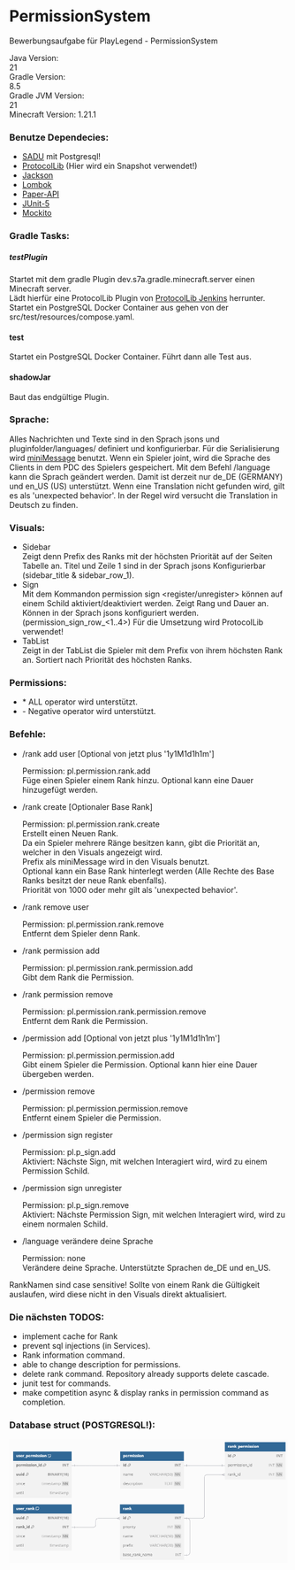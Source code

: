 # PermissionSystem

Bewerbungsaufgabe für PlayLegend - PermissionSystem

Java Version:<br>
21<br>
Gradle Version:<br>
8.5<br>
Gradle JVM Version:<br>
21<br>
Minecraft Version:
1.21.1<br>

### Benutze Dependecies:

- [SADU](https://github.com/rainbowdashlabs/sadu) mit Postgresql!
- [ProtocolLib](https://github.com/dmulloy2/ProtocolLib) (Hier wird ein Snapshot verwendet!)
- [Jackson](https://github.com/FasterXML/jackson-core)
- [Lombok](https://github.com/projectlombok/lombok)
- [Paper-API](https://github.com/PaperMC/Paper)
- [JUnit-5](https://github.com/junit-team/junit5)
- [Mockito](https://github.com/mockito/mockito)

### Gradle Tasks:

##### testPlugin

Startet mit dem gradle Plugin dev.s7a.gradle.minecraft.server einen Minecraft server.<br>
Lädt hierfür eine ProtocolLib Plugin
von [ProtocolLib Jenkins](https://ci.dmulloy2.net/job/ProtocolLib/732/artifact/build/libs/) herrunter.<br>
Startet ein PostgreSQL Docker Container aus gehen von der src/test/resources/compose.yaml.<br>

#### test

Startet ein PostgreSQL Docker Container.
Führt dann alle Test aus.

#### shadowJar

Baut das endgültige Plugin.

### Sprache:

Alles Nachrichten und Texte sind in den Sprach jsons und pluginfolder/languages/ definiert und konfigurierbar.
Für die Serialisierung wird [miniMessage](https://docs.advntr.dev/minimessage/format.html) benutzt.
Wenn ein Spieler joint, wird die Sprache des Clients in dem PDC des Spielers gespeichert.
Mit dem Befehl /language <locale> kann die Sprach geändert werden. Damit ist derzeit nur de_DE (GERMANY) und en_US (US)
unterstützt.
Wenn eine Translation nicht gefunden wird, gilt es als 'unexpected behavior'. In der Regel wird versucht die Translation
in Deutsch zu finden.

### Visuals:

- Sidebar<br>
  Zeigt denn Prefix des Ranks mit der höchsten Priorität auf der Seiten Tabelle an.
  Titel und Zeile 1 sind in der Sprach jsons Konfigurierbar (sidebar_title & sidebar_row_1).
- Sign<br>
  Mit dem Kommandon permission sign <register/unregister> können auf einem Schild aktiviert/deaktiviert werden.
  Zeigt Rang und Dauer an. Können in der Sprach jsons konfiguriert werden. (permission_sign_row_<1..4>)
  Für die Umsetzung wird ProtocolLib verwendet!
- TabList<br>
  Zeigt in der TabList die Spieler mit dem Prefix von ihrem höchsten Rank an. Sortiert nach Priorität des höchsten
  Ranks.

### Permissions:

- \* ALL operator wird unterstützt.
- \- Negative operator wird unterstützt.

### Befehle:

<ul>
<li><p>/rank <RankName> add user <SpielerName> [Optional von jetzt plus '1y1M1d1h1m']</p>
Permission: pl.permission.rank.add<br>
Füge einen Spieler einem Rank hinzu. Optional kann eine Dauer hinzugefügt werden.
</li>
<li><p>/rank create <Neuer Rank Name> <Priorität des Rank> <Prefix des Rank (miniMessage)> [Optionaler Base Rank]</p>
Permission: pl.permission.rank.create<br>
Erstellt einen Neuen Rank.<br>
Da ein Spieler mehrere Ränge besitzen kann, gibt die Priorität an, welcher in den Visuals angezeigt wird.<br>
Prefix als miniMessage wird in den Visuals benutzt.<br>
Optional kann ein Base Rank hinterlegt werden (Alle Rechte des Base Ranks besitzt der neue Rank ebenfalls).<br>
Priorität von 1000 oder mehr gilt als 'unexpected behavior'.
</li>
<li><p>/rank <RankName> remove user <SpielerName></p>
Permission: pl.permission.rank.remove<br>
Entfernt dem Spieler denn Rank.
</li>
<li><p>/rank <rank> permission add <permission></p>
Permission: pl.permission.rank.permission.add<br>
Gibt dem Rank die Permission.
</li>
<li><p>/rank <rank> permission remove <permission></p>
Permission: pl.permission.rank.permission.remove<br>
Entfernt dem Rank die Permission.
</li>
<li><p>/permission <SpielerName> add <permission> [Optional von jetzt plus '1y1M1d1h1m']</p>
Permission: pl.permission.permission.add<br>
Gibt einem Spieler die Permission. Optional kann hier eine Dauer übergeben werden.
</li>
<li><p>/permission <SpielerName> remove <permission></p>
Permission: pl.permission.permission.remove<br>
Entfernt einem Spieler die Permission.
</li>
<li><p>/permission sign register</p>
Permission: pl.p_sign.add<br>
Aktiviert: Nächste Sign, mit welchen Interagiert wird, wird zu einem Permission Schild.
</li>
<li><p>/permission sign unregister</p>
Permission: pl.p_sign.remove<br>
Aktiviert: Nächste Permission Sign, mit welchen Interagiert wird, wird zu einem normalen Schild.
</li>
<li><p>/language <locale> verändere deine Sprache</p>
Permission: none<br>
Verändere deine Sprache. Unterstützte Sprachen de_DE und en_US.
</ul>

RankNamen sind case sensitive!
Sollte von einem Rank die Gültigkeit auslaufen, wird diese nicht in den Visuals direkt aktualisiert.

### Die nächsten TODOS:

- implement cache for Rank
- prevent sql injections (in Services).
- Rank information command.
- able to change description for permissions.
- delete rank command. Repository already supports delete cascade.
- junit test for commands.
- make competition async & display ranks in permission command as completion.

### Database struct (POSTGRESQL!):

<!--Tables dbdiagram.io:

Table permission {
id INT [primary key, increment]
name VARCHAR(50) [unique, not null]
description TEXT [NOT NULL]
}

Table rank {
id INT [primary key, increment]
priority INT [unique, not null]
name VARCHAR(50) [not null]
prefix VARCHAR(20) [not null]
base_rank_name INT [ref: - rank.id, null]
}

Table rank_permission {
id INT [primary key, increment]
permission_id INT [ref: - permission.id, not null]
rank_id INT [ref: > rank.id, not null]
}

Table user_permission {
permission_id INT [primary key, ref: - permission.id]
uuid BINARY(16) [primary key]
since timestamp [not null]
until timestamp [null]
}

Table user_rank {
uuid BINARY(16) [primary key]
rank_id INT [primary key, ref: < rank.id]
since timestamp [not null]
until timestamp [null]
}
-->
![img.png](permission_tables.png)